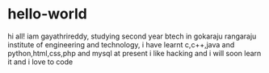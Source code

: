 # hello-world
hi all!
iam gayathrireddy, studying second year btech in gokaraju rangaraju institute of engineering and technology, i have learnt c,c++,java and python,html,css,php and mysql at present
i like hacking and i will soon learn it and i love to code
